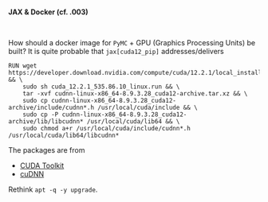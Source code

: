 <br>

**JAX & Docker (cf. .003)**

<br>

How should a docker image for `PyMC` + GPU (Graphics Processing Units) be built?  It is quite probable that `jax[cuda12_pip]` addresses/delivers

```shell
RUN wget https://developer.download.nvidia.com/compute/cuda/12.2.1/local_installers/cuda_12.2.1_535.86.10_linux.run && \
    sudo sh cuda_12.2.1_535.86.10_linux.run && \
    tar -xvf cudnn-linux-x86_64-8.9.3.28_cuda12-archive.tar.xz && \
    sudo cp cudnn-linux-x86_64-8.9.3.28_cuda12-archive/include/cudnn*.h /usr/local/cuda/include && \
    sudo cp -P cudnn-linux-x86_64-8.9.3.28_cuda12-archive/lib/libcudnn* /usr/local/cuda/lib64 && \
    sudo chmod a+r /usr/local/cuda/include/cudnn*.h /usr/local/cuda/lib64/libcudnn*
```

The packages are from

* [CUDA Toolkit](https://developer.nvidia.com/cuda-downloads?target_os=Linux&target_arch=x86_64&Distribution=Ubuntu&target_version=22.04&target_type=deb_local)
* [cuDNN](https://docs.nvidia.com/deeplearning/cudnn/install-guide/index.html#download)

Rethink `apt -q -y upgrade`.

<br>
<br>

<br>
<br>

<br>
<br>

<br>
<br>